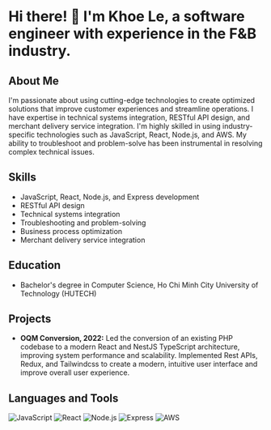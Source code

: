 

<!--
**KhoeLe/KhoeLe** is a ✨ _special_ ✨ repository because its `README.md` (this file) appears on your GitHub profile.


Here are some ideas to get you started:

- 🔭 I’m currently working on ...
- 🌱 I’m currently learning ...
- 👯 I’m looking to collaborate on ...
- 🤔 I’m looking for help with ...
- 💬 Ask me about ...
- 📫 How to reach me: ...
- 😄 Pronouns: ...
- ⚡ Fun fact: ...
-->

# Hi there! 👋 I'm Khoe Le, a software engineer with experience in the F&B industry.
## About Me
I'm passionate about using cutting-edge technologies to create optimized solutions that improve customer experiences and streamline operations. I have expertise in technical systems integration, RESTful API design, and merchant delivery service integration. I'm highly skilled in using industry-specific technologies such as JavaScript, React, Node.js, and AWS. My ability to troubleshoot and problem-solve has been instrumental in resolving complex technical issues.

## Skills
- JavaScript, React, Node.js, and Express development
- RESTful API design
- Technical systems integration
- Troubleshooting and problem-solving
- Business process optimization
- Merchant delivery service integration

## Education
- Bachelor's degree in Computer Science, Ho Chi Minh City University of Technology (HUTECH)

## Projects
- **OQM Conversion, 2022:** Led the conversion of an existing PHP codebase to a modern React and NestJS TypeScript architecture, improving system performance and scalability. Implemented Rest APIs, Redux, and Tailwindcss to create a modern, intuitive user interface and improve overall user experience.

## Languages and Tools
![JavaScript](https://img.shields.io/badge/-JavaScript-000000?style=flat&logo=javascript)
![React](https://img.shields.io/badge/-React-000000?style=flat&logo=react)
![Node.js](https://img.shields.io/badge/-Node.js-000000?style=flat&logo=node.js)
![Express](https://img.shields.io/badge/-Express-000000?style=flat&logo=express)
![AWS](https://img.shields.io/badge/-AWS-000000?style=flat&logo=amazon-aws)
